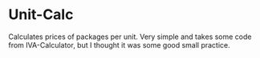 # Unit-Calc
Calculates prices of packages per unit. Very simple and takes some code from IVA-Calculator, but I thought it was some good small practice.
